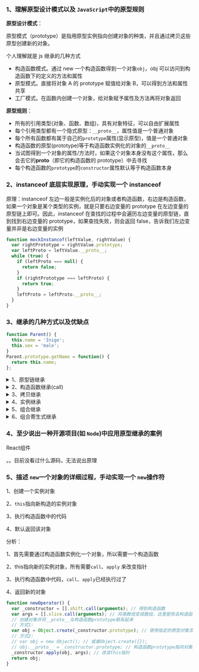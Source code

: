 ### 1、理解原型设计模式以及 `JavaScript`中的原型规则

**原型设计模式**：

原型模式（prototype）是指用原型实例指向创建对象的种类，并且通过拷贝这些原型创建新的对象。

个人理解就是 js 继承的几种方式

- 构造函数模式。通过 new 一个构造函数得到一个对象`obj`，obj 可以访问到构造函数下的定义的方法和属性
- 原型模式。直接将对象 A 的 prototype 赋值给对象 B，可以得到方法和属性共享
- 工厂模式。在函数内创建一个对象，给对象赋予属性及方法再将对象返回

**原型规则**：

- 所有的引用类型(对象、函数、数组)，具有对象特征，可以自由扩展属性
- 每个引用类型都有一个隐式原型：`__proto__`，属性值是一个普通对象
- 每个所有函数都有属于自己的`prototype`属性(显示原型)，值是一个普通对象
- 构造函数的原型(prototype)等于构造函数实例化的对象的`__proto__`
- 当试图得到一个对象的属性/方法时，如果这个对象本身没有这个属性，那么会去它的**proto**（即它的构造函数的 prototype）中去寻找
- 每个构造函数的`prototype`的`constructor`属性默认等于构造函数本身

### 2、instanceof 底层实现原理，手动实现一个 instanceof

原理：instanceof 左边一般是实例化后的对象或者构造函数，右边是构造函数，如果一个对象是某个类型的实例，就是只要右边变量的 prototype 在左边变量的原型链上即可。因此，instanceof 在查找的过程中会遍历左边变量的原型链，直到找到右边变量的 prototype，如果查找失败，则会返回 false，告诉我们左边变量并非是右边变量的实例

```javascript
function mockInstancof(leftValue, rightValue) {
  var rightPrototype = rightValue.prototype;
  var leftProto = leftValue.__proto__;
  while (true) {
    if (leftProto === null) {
      return false;
    }
    if (rightPrototype === leftProto) {
      return true;
    }
    leftProto = leftProto.__proto__;
  }
}
```

### 3、继承的几种方式以及优缺点

```javascript
function Parent() {
  this.name = 'Inigo';
  this.sex = 'male';
}
Parent.prototype.getName = function() {
  return this.name;
};
```

<details>

  <summary>1、原型链继承</summary>

**原理**：通过将父类的实例赋值给子类的`prototype`

```javascript
function Children() {}
Children.prototype = new Parent();
Parent.prototype.age = 24;

var instanceC = new Children();
console.log(instanceC.name); // Inigo
console.log(instanceC.age); // 24
```

**优点**：

- 实例是父类的实例，也是子类的实例
- 实现简单
- 父类新增原型方法/原型属性，子类都能访问到

**缺点**：

- 无法实现多继承
- 来自原型对象的所有属性被所有实例共享，一个属性被修改，所有实例的属性都修改
- 创建子类实例时，无法向父类构造函数传参
- 如果要为子类添加属性和方法，需要放置在子类`prototype`的赋值之后，在之前的话会被父类实例覆盖
  </details>

<details><summary>2、构造函数继承(call)</summary>

**原理**：在子类构造函数执行父类构造函数用 call 改变 this 指针

```javascript
function Children() {
  Parent.call(this);
}
var instanceC = new Children();

console.log(instanceC.sex); // male
console.log(instanceC.getName); // undefined
console.log(instanceC instanceof Parent); // false
console.log(instanceC instanceof Children); // true
```

**优点**：

- 可以 call 多个父类来实现多继承
- 可以向父类构造函数传递参数
- 子类新增的属性/方法是子类的，与父类无关，各个实例之间不会共享引用属性/方法

**缺点**：

- 只能实现父类的属性/方法继承，`prototype` 上的无法继承
- 实例是子类的实例，与父类无关
- 无法实现函数复用，每个子类都有父类实例函数的副本，影响性能
  </details>

<details>
<summary>3、拷贝继承</summary>

**原理**：通过遍历将父类的属性/方法赋值给子类

```javascript
function Children() {
  this.name = 'zhaojuntong';
}
var instanceC = new Children();
var instanceP = new Parent();
for (var p in instanceP) {
  Children.prototype[p] = instanceofP[p];
}
console.log(instanceC.name); // zhaojuntong
console.log(instanceC.getName()); // zhaojuntong
```

**优点**：

- 可以实现多继承

**缺点**：

- 因为要拷贝父类的属性/方法，效率较低，内存占用高
- 不可枚举属性无法获取
  </details>

<details>
<summary>4、实例继承</summary>

**原理**：

```javascript
function Children(age) {
  var instance = new Parent();
  instance.age = age || '24';
  return instance;
}
var instanceC = new Children('twenty four');
console.log(instanceC.age); // twenty four
console.log(instanceC.getName()); // Inigo
```

**优点**：

- 不管是通过 new 还是直接调用都具有相同效果

**缺点**：

- 实例是父类的实例，与子类无关
- 不支持多继承
  </details>

<details>
<summary>5、组合继承</summary>

**原理**：原型继承和构造函数继承的结合体，构造函数弥补了原型继承的一些缺点

```javascript
function Children() {
  Parent.call(this);
}
Children.prototype = new Parent();
var instanceofC = new Children();
var instanceofP = new Parent();
instanceofC.fn.push(function getAge() {});
console.log(instanceC.sex); // male
console.log(instanceC.getName()); // Inigo
console.log(instanceC instanceof Parent); // true
console.log(instanceofP.fn); // []; 子类修改没有触发到父类，不存在引用属性共享
```

**优点**：

- 实例是子类和父类的实例
- 可以传递参数给父类
- 多继承
- 不存在引用属性共享，子类可以随意修改
- 函数可复用
- 父类及 prototype 上的属性/方法都可以继承

**缺点**：

- 父类构造函数调用 2 次
  </details>

<details>
<summary>6、组合寄生式继承</summary>

**原理**：通过创建一个新的构造函数，将父类的 prototype 赋值给新构造函数，新构造函数实例化赋值给子类。这样，在调用两次父类的构造的时候，就不会初始化两次实例方法/属性，避免的组合继承的缺点

```javascript
function Children() {
  Parent.call(this);
}
function Super() {}
Super.prototype = Parent.prototype;
Children.prototype = new Super();
var instanceC = new Children();

console.log(instanceC.sex); // male
console.log(instanceC.getName()); // Inigo
console.log(instanceC instanceof Parent); // true
console.log(instanceC instanceof Children); // true
```

**优点**：

- 弥补了上面几种方式的所有缺点，算是完美

**缺点**：

- 实现较复杂，实际业务中结合这种模式需要足够多的思考
  </details>

### 4、至少说出一种开源项目(如 `Node`)中应用原型继承的案例

React组件

。。目前没看过什么源码，无法说出原理

### 5、描述 `new`一个对象的详细过程，手动实现一个 `new`操作符

1、创建一个实例对象

2、`this`指向新构造的实例对象

3、执行构造函数中的代码

4、默认返回该对象

分析：

1、首先需要通过构造函数实例化一个对象，所以需要一个构造函数

2、this指向新的实例对象，所有需要`call`、`apply` 来改变指针

3、执行构造函数中代码，`call`、`apply`已经执行过了

4、返回新的对象

```javascript
function newOperator() {
  var _constructor = [].shift.call(arguments); // 得到构造函数
  var args = [].slice.call(arguments); // 将类数组变成数组，这里是除去构造函数之后的参数
  // 创建对象并将__proto__与构造函数prototype联系起来
  // 方式1:
  var obj = Object.create(_constructor.prototype); // 使用指定的原型对象及其属性去创建一个新的对象
  // 方式2:
  // var obj = new Object(); // 或者Object.create({});
  // obj.__proto__ = _constructor.prototype; // 构造函数prototype指向对象__proto__
  _constructor.apply(obj, args); // 改变this指针
  return obj;
}
```

